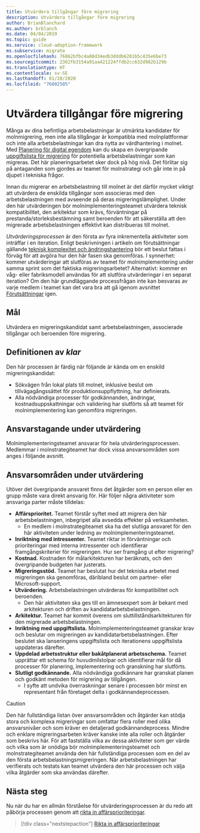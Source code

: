 ```yaml
---
title: Utvärdera tillgångar före migrering
description: Utvärdera tillgångar före migrering
author: BrianBlanchard
ms.author: brblanch
ms.date: 04/04/2019
ms.topic: guide
ms.service: cloud-adoption-framework
ms.subservice: migrate
ms.openlocfilehash: 76862bfbc4a88d34edb3dddb6281b5c435e6be73
ms.sourcegitcommit: 2362fb3154a91aa421224ffdb2cc632d982b129b
ms.translationtype: HT
ms.contentlocale: sv-SE
ms.lasthandoff: 01/28/2020
ms.locfileid: "76802505"
---
```

# <a name="assess-assets-prior-to-migration"></a>Utvärdera tillgångar före migrering

Många av dina befintliga arbetsbelastningar är utmärkta kandidater för molnmigrering, men inte alla tillgångar är kompatibla med molnplattformar och inte alla arbetsbelastningar kan dra nytta av värdhantering i molnet. Med [Planering för digital egendom](../../../digital-estate/index.md) kan du skapa en övergripande [uppgiftslista för migrering](../prerequisites/technical-complexity.md#migration-backlog-aligning-business-priorities-and-timing) för potentiella arbetsbelastningar som kan migreras. Det här planeringsarbetet sker dock på hög nivå. Det förlitar sig på antaganden som gjordes av teamet för molnstrategi och går inte in på djupet i tekniska frågor.

Innan du migrerar en arbetsbelastning till molnet är det därför mycket viktigt att utvärdera de enskilda tillgångar som associeras med den arbetsbelastningen med avseende på deras migreringslämplighet. Under den här utvärderingen bör molnimplementeringsteamet utvärdera teknisk kompatibilitet, den arkitektur som krävs, förväntningar på prestanda/storleksbestämning samt beroenden för att säkerställa att den migrerade arbetsbelastningen effektivt kan distribueras till molnet.

*Utvärderingsprocessen* är den första av fyra inkrementella aktiviteter som inträffar i en iteration. Enligt beskrivningen i artikeln om förutsättningar gällande [teknisk komplexitet och ändringshantering](../prerequisites/technical-complexity.md) bör ett beslut fattas i förväg för att avgöra hur den här fasen ska genomföras. I synnerhet: kommer utvärderingar att slutföras av teamet för molnimplementering under samma sprint som det faktiska migreringsarbetet? Alternativt: kommer en våg- eller fabriksmodell användas för att slutföra utvärderingar i en separat iteration? Om den här grundläggande processfrågan inte kan besvaras av varje medlem i teamet kan det vara bra att gå igenom avsnittet [Förutsättningar](../prerequisites/index.md) igen.

## <a name="objective"></a>Mål

Utvärdera en migreringskandidat samt arbetsbelastningen, associerade tillgångar och beroenden före migrering.

## <a name="definition-of-done"></a>Definitionen av *klar*

Den här processen är färdig när följande är kända om en enskild migreringskandidat:

- Sökvägen från lokal plats till molnet, inklusive beslut om tillvägagångssättet för produktionsuppflyttning, har definierats.
- Alla nödvändiga processer för godkännanden, ändringar, kostnadsuppskattningar och validering har slutförts så att teamet för molnimplementering kan genomföra migreringen.

## <a name="accountability-during-assessment"></a>Ansvarstagande under utvärdering

Molnimplementeringsteamet ansvarar för hela utvärderingsprocessen. Medlemmar i molnstrategiteamet har dock vissa ansvarsområden som anges i följande avsnitt.

## <a name="responsibilities-during-assessment"></a>Ansvarsområden under utvärdering

Utöver det övergripande ansvaret finns det åtgärder som en person eller en grupp måste vara direkt ansvarig för. Här följer några aktiviteter som ansvariga parter måste tilldelas:

- **Affärsprioritet.** Teamet förstår syftet med att migrera den här arbetsbelastningen, inbegripet alla avsedda effekter på verksamheten.
  - En medlem i molnstrategiteamet ska ha det slutliga ansvaret för den här aktiviteten under ledning av molnimplementeringsteamet.
- **Inriktning med intressenter.** Teamet riktar in förväntningar och prioriteringar med interna intressenter och identifierar framgångskriterier för migreringen. Hur ser framgång ut efter migrering?
- **Kostnad.** Kostnaden för målarkitekturen har beräknats, och den övergripande budgeten har justerats.
- **Migreringsstöd.** Teamet har beslutat hur det tekniska arbetet med migreringen ska genomföras, däribland beslut om partner- eller Microsoft-support.
- **Utvärdering.** Arbetsbelastningen utvärderas för kompatibilitet och beroenden.
  - Den här aktiviteten ska ges till en ämnesexpert som är bekant med arkitekturen och driften av kandidatarbetsbelastningen.
- **Arkitektur.** Teamet har kommit överens om sluttillståndsarkitekturen för den migrerade arbetsbelastningen.
- **Inriktning med uppgiftslista.** Molnimplementeringsteamet granskar krav och beslutar om migreringen av kandidatarbetsbelastningen. Efter beslutet ska lanseringens uppgiftslista och iterationens uppgiftslista uppdateras därefter.
- **Uppdelad arbetsstruktur eller bakåtplanerat arbetsschema.** Teamet upprättar ett schema för huvudmilstolpar och identifierar mål för då processer för planering, implementering och granskning har slutförts.
- **Slutligt godkännande.** Alla nödvändiga godkännare har granskat planen och godkänt metoden för migrering av tillgången.
  - I syfte att undvika överraskningar senare i processen bör minst en representant från företaget delta i godkännandeprocessen.

> [!CAUTION]
> Den här fullständiga listan över ansvarsområden och åtgärder kan stödja stora och komplexa migreringar som omfattar flera roller med olika ansvarsnivåer och som kräver en detaljerad godkännandeprocess. Mindre och enklare migreringsarbeten kräver kanske inte alla roller och åtgärder som beskrivs här. För att fastställa vilka av dessa aktiviteter som ger värde och vilka som är onödiga bör molnimplementeringsteamet och molnstrategiteamet använda den här fullständiga processen som en del av den första arbetsbelastningsmigreringen. När arbetsbelastningen har verifierats och testats kan teamet utvärdera den här processen och välja vilka åtgärder som ska användas därefter.

## <a name="next-steps"></a>Nästa steg

Nu när du har en allmän förståelse för utvärderingsprocessen är du redo att påbörja processen genom att [rikta in affärsprioriteringar](./business-priorities.md).

> [!div class="nextstepaction"]
> [Rikta in affärsprioriteringar](./business-priorities.md)
